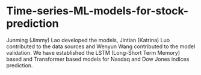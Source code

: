# Time-series-ML-models-for-stock-prediction
Junming (Jimmy) Lao developed the models, Jintian (Katrina) Luo contributed to the data sources and Wenyun Wang contributed to the model validation.
We have established the LSTM (Long-Short Term Memory) based and Transformer based models for Nasdaq and Dow Jones indices prediction.
